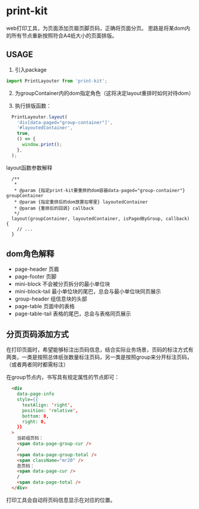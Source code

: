 # print-kit
web打印工具，为页面添加页眉页脚页码，正确将页面分页。
思路是将某dom内的所有节点重新按照符合A4纸大小的页面排版。

## USAGE
1. 引入package
```js
import PrintLayouter from 'print-kit';
```
2. 为groupContainer内的dom指定角色（这将决定layout重排时如何对待dom）

3. 执行排版函数：
```js
  PrintLayouter.layout(
    'div[data-paged="group-container"]',
    '#layoutedContainer',
    true,
    () => {
      window.print();
    },
  );
```
layout函数参数解释
```
  /**
   *
   * @param {指定print-kit要重排的dom容器data-paged="group-container"} groupContainer
   * @param {指定重排后的dom放置在哪里} layoutedContainer
   * @param {重排后的回调} callback
   */
  layout(groupContainer, layoutedContainer, isPagedByGroup, callback) {
  	// ...
  }
```

## dom角色解释
- page-header
	页眉
- page-footer
	页脚
- mini-block
	不会被分页拆分的最小单位块
- mini-block-tail
	最小单位块的尾巴，总会与最小单位块同页展示
- group-header
	组信息块的头部
- page-table
	页面中的表格
- page-table-tail
	表格的尾巴，总会与表格同页展示


## 分页页码添加方式
在打印页面时，希望能够标注出页码信息，结合实际业务场景，页码的标注方式有两类，一类是按照总体纸张数量标注页码，另一类是按照group来分开标注页码，（或者两者同时都需标注）

在group节点内，书写具有规定属性的节点即可：
```html
  <div
    data-page-info
    style={{
      textAlign: 'right',
      position: 'relative',
      bottom: 0,
      right: 0,
    }}
  >
    当前组页码：
    <span data-page-group-cur />
    /
    <span data-page-group-total />
    <span className="mr20" />
    总页码：
    <span data-page-cur />
    /
    <span data-page-total />
  </div>
```
打印工具会自动将页码信息显示在对应的位置。